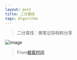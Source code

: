```yaml
---
layout: post
title: 二分查找
tags: Algorithm
---
```

> 二分查找：做笔记存档和分享

![image](http://upyun.midnight2104.com/blog/20190324/binsearch1.jpg)



> From[极客时间](https://time.geekbang.org/)